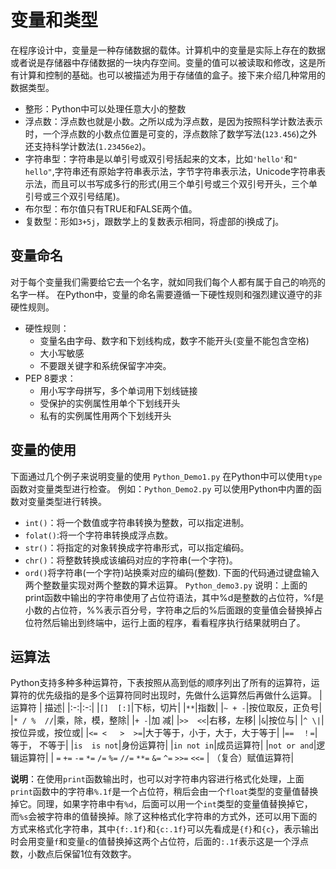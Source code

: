 # 变量和类型

在程序设计中，变量是一种存储数据的载体。计算机中的变量是实际上存在的数据或者说是存储器中存储数据的一块内存空间。变量的值可以被读取和修改，这是所有计算和控制的基础。也可以被描述为用于存储值的盒子。接下来介绍几种常用的数据类型。

- 整形：Python中可以处理任意大小的整数
- 浮点数：浮点数也就是小数。之所以成为浮点数，是因为按照科学计数法表示时，一个浮点数的小数点位置是可变的，浮点数除了数学写法(`123.456`)之外还支持科学计数法(`1.23456e2`)。
- 字符串型：字符串是以单引号或双引号括起来的文本，比如`'hello'`和`" hello"`,字符串还有原始字符串表示法，字节字符串表示法，Unicode字符串表示法，而且可以书写成多行的形式(用三个单引号或三个双引号开头，三个单引号或三个双引号结尾)。
- 布尔型：布尔值只有TRUE和FALSE两个值。
- 复数型：形如`3+5j`，跟数学上的复数表示相同，将虚部的i换成了j。
  
## 变量命名

对于每个变量我们需要给它去一个名字，就如同我们每个人都有属于自己的响亮的名字一样。
在Python中，变量的命名需要遵循一下硬性规则和强烈建议遵守的非硬性规则。

- 硬性规则：
  - 变量名由字母、数字和下划线构成，数字不能开头(变量不能包含空格)
  - 大小写敏感
  - 不要跟关键字和系统保留字冲突。
- PEP 8要求：
  - 用小写字母拼写，多个单词用下划线链接
  - 受保护的实例属性用单个下划线开头
  - 私有的实例属性用两个下划线开头

## 变量的使用

下面通过几个例子来说明变量的使用
`Python_Demo1.py`
在Python中可以使用`type`函数对变量类型进行检查。
例如：`Python_Demo2.py`
可以使用Python中内置的函数对变量类型进行转换。

- `int()`：将一个数值或字符串转换为整数，可以指定进制。
- `folat()`:将一个字符串转换成浮点数。
- `str()`：将指定的对象转换成字符串形式，可以指定编码。
- `chr()`：将整数转换成该编码对应的字符串(一个字符)。
- `ord()`将字符串(一个字符)站换乘对应的编码(整数).
下面的代码通过键盘输入两个整数量实现对两个整数的算术运算。
`Python_demo3.py`
说明：上面的print函数中输出的字符串使用了占位符语法，其中%d是整数的占位符，%f是小数的占位符，%%表示百分号，字符串之后的%后面跟的变量值会替换掉占位符然后输出到终端中，运行上面的程序，看看程序执行结果就明白了。

## 运算法

Python支持多种多种运算符，下表按照从高到低的顺序列出了所有的运算符，运算符的优先级指的是多个运算符同时出现时，先做什么运算然后再做什么运算。
| 运算符 | 描述|
|:-:|:-:|
|`[]  [:]`|下标，切片|
|`**`|指数|
|`~ + -`|按位取反，正负号|
|`* / %  //`|乘，除，模，整除|
|`+ -`|加  减|
|`>>  <<`|右移，左移|
|`&`|按位与|
|`^ \|`|按位异或，按位或|
|`<= <   >  >=`|大于等于，小于，大于，大于等于|
|`==  ！=`|等于， 不等于|
|`is  is not`|身份运算符|
|`in not in`|成员运算符|
|`not or and`|逻辑运算符|
| `=` `+=` `-=` `*=` `/=` `%=` `//=` `**=` `&=`  `^=` `>>=` `<<=` | （复合）赋值运算符|

 **说明**：在使用`print`函数输出时，也可以对字符串内容进行格式化处理，上面`print`函数中的字符串`%.1f`是一个占位符，稍后会由一个`float`类型的变量值替换掉它。同理，如果字符串中有`%d`，后面可以用一个`int`类型的变量值替换掉它，而`%s`会被字符串的值替换掉。除了这种格式化字符串的方式外，还可以用下面的方式来格式化字符串，其中`{f:.1f}`和`{c:.1f}`可以先看成是`{f}`和`{c}`，表示输出时会用变量`f`和变量`c`的值替换掉这两个占位符，后面的`:.1f`表示这是一个浮点数，小数点后保留1位有效数字。
